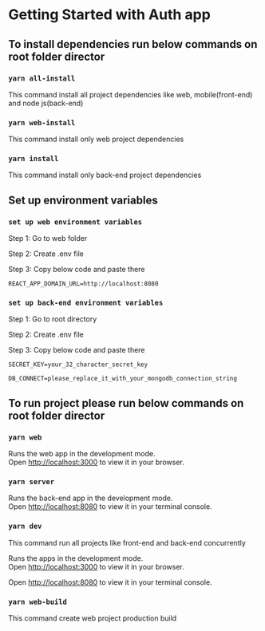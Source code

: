 # Getting Started with Auth app

## To install dependencies run below commands on root folder director

### `yarn all-install`

This command install all project dependencies like web, mobile(front-end) and node js(back-end)

### `yarn web-install`

This command install only web project dependencies

### `yarn install`

This command install only back-end project dependencies

## Set up environment variables

### `set up web environment variables`
Step 1: Go to web folder 

Step 2: Create .env file

Step 3: Copy below code and paste there

`
REACT_APP_DOMAIN_URL=http://localhost:8080
`

### `set up back-end environment variables`
Step 1: Go to root directory 

Step 2: Create .env file

Step 3: Copy below code and paste there

`
SECRET_KEY=your_32_character_secret_key
`

`
DB_CONNECT=please_replace_it_with_your_mongodb_connection_string
`



## To run project please run below commands on root folder director

### `yarn web`

Runs the web app in the development mode.\
Open [http://localhost:3000](http://localhost:3000) to view it in your browser.

### `yarn server`

Runs the back-end app in the development mode.\
Open [http://localhost:8080](http://localhost:8080) to view it in your terminal console.

### `yarn dev`

This command run all projects like front-end and back-end concurrently

Runs the apps in the development mode.\
Open [http://localhost:3000](http://localhost:3000) to view it in your browser.

Open [http://localhost:8080](http://localhost:8080) to view it in your terminal console.

### `yarn web-build`

This command create web project production build
